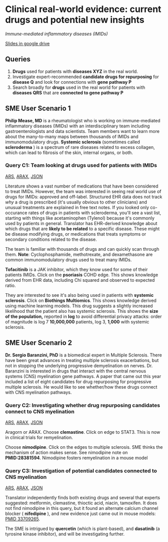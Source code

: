 # Clinical real-world evidence: current drugs and potential new insights

_Immune-mediated inflammatory diseases (IMIDs)_

[Slides in google drive](https://drive.google.com/drive/folders/1gQC9RhE6jxPWRHm7fMf4MPW3ewq-LH0i)

## Queries

1. **Drugs** used for patients with **diseases XYZ** in the real world.
2. Investigate expert-recommended **candidate drugs for repurposing** for **disease Q** and look for connections with **gene pathway P**
3. Search broadly for **drugs** used in the real world for patients with **diseases QRS** that are **connected to gene pathway P**

## SME User Scenario 1

**Philip Mease, MD** is a rheumatologist who is working on immune-mediated inflammatory diseases (IMIDs) with an interdisciplinary team including gastroenterologists and data scientists. Team members want to learn more about the many-to-many maps between thousands of IMIDs and immunomodulatory drugs. **Systemic sclerosis** (sometimes called **scleroderma** ) is a spectrum of rare diseases related to excess collagen, which can lead to fibrosis of the skin, internal organs, or both.

### Query C1: Team looking at drugs used for patients with IMIDs

[ARS](https://arax.ncats.io/index.html?r=4f51524f-af83-43d5-815a-a7706559e702), [ARAX](https://arax.ncats.io/index.html?r=32546), [JSON](https://github.com/NCATSTranslator/minihackathons/blob/main/2021-12_demo/workflowC/C1.json)

Literature shows a vast number of medications that have been considered to treat IMIDs. However, the team was interested in seeing real world use of drugs for IMIDs: approved and off-label. Structured EHR data does not track _why_ a drug is prescribed (it's usually obvious to other clinicians) and unusual treatments are explained in free text notes. If you looked only co-occurance rates of drugs in patients with scleroderma, you&#39;ll see a vast list, starting with things like acetaminophen (Tylenol) because it&#39;s commonly used by patients in general. Translator has EHR-derived knowledge about which drugs that are **likely to be related** to a specific disease. These might be disease modifying drugs, or medications that treats symptoms or secondary conditions related to the disease.

The team is familiar with thousands of drugs and can quickly scan through them. **Note**: Cyclophosphamide, methotrexate, and dexamethasone are common immunomodulatory drugs used to treat many IMIDs.

**Tofacitinib** is a JAK inhibitor, which they know used for some of their patients IMIDs.
Click on the **psoriasis** COHD edge. This shows knowledge derived from EHR data, including Chi squared and observed to expected ratio.

They are interested to see it's also being used in patients with **systemic sclerosis**. Click on **Biothings Multiomics**. This shows knowledge derived using machine learning models. This drug suggests a slightly increased likelihood that the patient also has systemic sclerosis. This shows the **size of the population,** reported in **log** to avoid differential privacy attacks: order of magnitude is log 7 **10,000,000** patients, log 3, **1,000** with systemic sclerosis.

## SME User Scenario 2

**Dr. Sergio Baranzini, PhD** is a biomedical expert in Multiple Sclerosis. There have been great advances in treating multiple sclerosis exacerbations, but not in stopping the underlying progressive demyelination on nerves. Dr. Baranzini is interested in drugs that interact with the central nervous systems (CNS) myelination gene pathways. A paper that came out this year included a list of eight candidates for drug repurposing for progressive multiple sclerosis. He would like to see whether/how these drugs connect with CNS myelination pathways.

### Query C2: Investigating whether drug repurposing candidates connect to CNS myelination

[ARS](https://arax.ncats.io/index.html?r=aa62c8b3-d934-4b2f-ac11-2ce0c2c719a1), [ARAX](https://arax.ncats.io/index.html?r=31733), [JSON](https://github.com/NCATSTranslator/minihackathons/blob/main/2021-12_demo/workflowC/C2.json)

Aragorn or ARAX. Choose **clemastine**. Click on edge to STAT3. This is now in clinical trials for remyelination.

Choose **nimodipine**. Click on the edges to multiple sclerosis. SME thinks the mechanism of action makes sense. See nimodipine note on **PMID:28381594**. Nimodipine fosters remyelination in a mouse model

### Query C3: Investigation of potential candidates connected to CNS myelination

[ARS](https://arax.ncats.io/index.html?r=34e05195-c7c3-44fb-b210-12ec3b91e8e9), [ARAX](https://arax.ncats.io/index.html?r=32551), [JSON](https://github.com/NCATSTranslator/minihackathons/blob/main/2021-12_demo/workflowC/C3.json)

Translator independently finds both existing drugs and several that experts suggested: metformin, clemastine, thioctic acid, niacin, tamoxifen. It does not find nimodipine in this query, but it found an alternate calcium channel blocker ( **nifedipine** ), and new evidence just came out in mouse models: [PMID 33709265](https://pubmed.ncbi.nlm.nih.gov/33709265).

The SME is intrigued by **quercetin** (which is plant-based), and **dasatinib** (a tyrosine kinase inhibitor), and will be investigating further.

